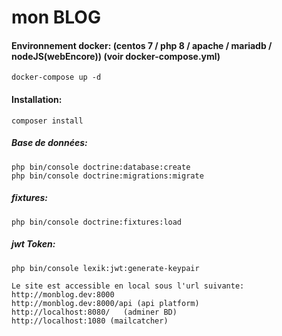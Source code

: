 # mon BLOG

#### Environnement docker: (centos 7 / php 8 / apache / mariadb / nodeJS(webEncore)) (voir docker-compose.yml)

```shell 
docker-compose up -d
```

#### Installation:

```shell 
composer install
```
##### Base de données:
```shell 
php bin/console doctrine:database:create 
php bin/console doctrine:migrations:migrate
```
##### fixtures:
```shell 
php bin/console doctrine:fixtures:load
```
##### jwt Token:
```shell 
php bin/console lexik:jwt:generate-keypair   
```

```shell 
Le site est accessible en local sous l'url suivante:
http://monblog.dev:8000            
http://monblog.dev:8000/api (api platform)    
http://localhost:8080/   (adminer BD)
http://localhost:1080 (mailcatcher)                                                                    
```

